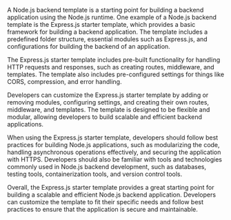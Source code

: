 A Node.js backend template is a starting point for building a backend application using the Node.js runtime. One example of a Node.js backend template is the Express.js starter template, which provides a basic framework for building a backend application. The template includes a predefined folder structure, essential modules such as Express.js, and configurations for building the backend of an application.

The Express.js starter template includes pre-built functionality for handling HTTP requests and responses, such as creating routes, middleware, and templates. The template also includes pre-configured settings for things like CORS, compression, and error handling.

Developers can customize the Express.js starter template by adding or removing modules, configuring settings, and creating their own routes, middleware, and templates. The template is designed to be flexible and modular, allowing developers to build scalable and efficient backend applications.

When using the Express.js starter template, developers should follow best practices for building Node.js applications, such as modularizing the code, handling asynchronous operations effectively, and securing the application with HTTPS. Developers should also be familiar with tools and technologies commonly used in Node.js backend development, such as databases, testing tools, containerization tools, and version control tools.

Overall, the Express.js starter template provides a great starting point for building a scalable and efficient Node.js backend application. Developers can customize the template to fit their specific needs and follow best practices to ensure that the application is secure and maintainable.
